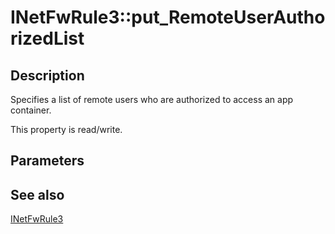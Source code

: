 # INetFwRule3::put_RemoteUserAuthorizedList

## Description

Specifies a list of remote users who are authorized to access an app container.

This property is read/write.

## Parameters

## See also

[INetFwRule3](https://learn.microsoft.com/previous-versions/windows/desktop/api/netfw/nn-netfw-inetfwrule3)
